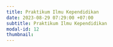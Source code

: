 ```yaml
---
title: Praktikum Ilmu Kependidikan
date: 2023-08-29 07:29:00 +07:00
subtitle: Praktikum Ilmu Kependidikan
modal-id: 12
thumbnail: 
---
```


